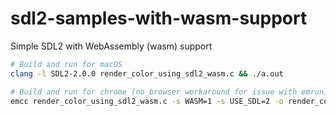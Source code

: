 # sdl2-samples-with-wasm-support
Simple SDL2 with WebAssembly (wasm) support

```bash
# Build and run for macOS
clang -l SDL2-2.0.0 render_color_using_sdl2_wasm.c && ./a.out

# Build and run for chrome (no_browser workaround for issue with emrun)
emcc render_color_using_sdl2_wasm.c -s WASM=1 -s USE_SDL=2 -o render_color_using_sdl2_wasm/render_color_using_sdl2_wasm.html && open http://0.0.0.0:6931/render_color_using_sdl2_wasm.html && emrun --no_browser render_color_using_sdl2_wasm/render_color_using_sdl2_wasm.html
```
